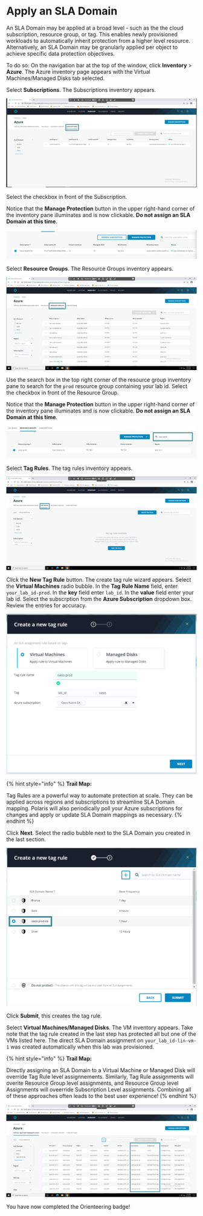 # Apply an SLA Domain

An SLA Domain may be applied at a broad level - such as the the cloud subscription, resource group, or tag. This enables newly provisioned workloads to automatically inherit protection from a higher level resource. Alternatively, an SLA Domain may be granularly applied per object to achieve specific data protection objectives.

To do so:
On the navigation bar at the top of the window, click **Inventory** &gt; **Azure**. The Azure inventory page appears with the Virtual Machines/Managed Disks tab selected.

Select **Subscriptions**. The Subscriptions inventory appears.

<p align="center">
<img src="../../images/sub_inventory.png">
</p>

Select the checkbox in front of the Subscription.

Notice that the **Manage Protection** button in the upper right-hand corner of the inventory pane illuminates and is now clickable. **Do not assign an SLA Domain at this time**.

<p align="center">
<img src="../../images/protect_sub.png">
</p>

Select **Resource Groups**. The Resource Groups inventory appears.

<p align="center">
<img src="../../images/rg_inventory.png">
</p>

Use the search box in the top right corner of the resource group inventory pane to search for the `prod` resource group containing your lab id. Select the checkbox in front of the Resource Group.

Notice that the **Manage Protection** button in the upper right-hand corner of the inventory pane illuminates and is now clickable. **Do not assign an SLA Domain at this time**.

<p align="center">
<img src="../../images/protect_rg.png">
</p>

Select **Tag Rules**. The tag rules inventory appears.

<p align="center">
<img src="../../images/tr_inventory.png">
</p>

Click the **New Tag Rule** button. The create tag rule wizard appears. Select the **Virtual Machines** radio bubble. In the **Tag Rule Name** field, enter `your_lab_id-prod`. In the **key** field enter `lab_id`. In the **value** field enter your lab id. Select the subscrption from the **Azure Subscription** dropdown box. Review the entries for accuracy.

<p align="center">
<img src="../../images/tr1.png">
</p>

{% hint style="info" %}
**Trail Map:**

Tag Rules are a powerful way to automate protection at scale. They can be applied across regions and subscriptions to streamline SLA Domain mapping. Polaris will also periodically poll your Azure subscriptions for changes and apply or update SLA Domain mappings as necessary.
{% endhint %}

Click **Next**. Select the radio bubble next to the SLA Domain you created in the last section.

<p align="center">
<img src="../../images/tr2.png">
</p>

Click **Submit**, this creates the tag rule.

Select **Virtual Machines/Managed Disks**. The VM inventory appears. Take note that the tag rule created in the last step has protected all but one of the VMs listed here. The direct SLA Domain assignment on `your_lab_id-lin-vm-1` was created automatically when this lab was provisioned.

{% hint style="info" %}
**Trail Map:**

Directly assigning an SLA Domain to a Virtual Machine or Managed Disk will override Tag Rule level assignnements. Similarly, Tag Rule assignments will overite Resource Group level assignments, and Resource Group level Assignments will oveerride Subscription Level assignments. Combining all of these approaches often leads to the best user experience!
{% endhint %}

<p align="center">
<img src="../../images/vm_inventory.png">
</p>

You have now completed the Orienteering badge!